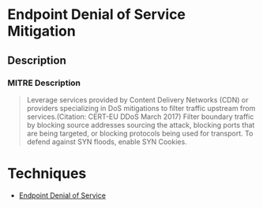
# Endpoint Denial of Service Mitigation

## Description

### MITRE Description

> Leverage services provided by Content Delivery Networks (CDN) or providers specializing in DoS mitigations to filter traffic upstream from services.(Citation: CERT-EU DDoS March 2017) Filter boundary traffic by blocking source addresses sourcing the attack, blocking ports that are being targeted, or blocking protocols being used for transport. To defend against SYN floods, enable SYN Cookies.


# Techniques


* [Endpoint Denial of Service](../techniques/Endpoint-Denial-of-Service.md)

